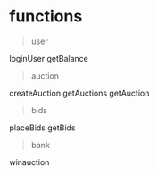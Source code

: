 # functions

> user

loginUser
getBalance

> auction

createAuction
getAuctions
getAuction

> bids

placeBids
getBids

>bank

winauction